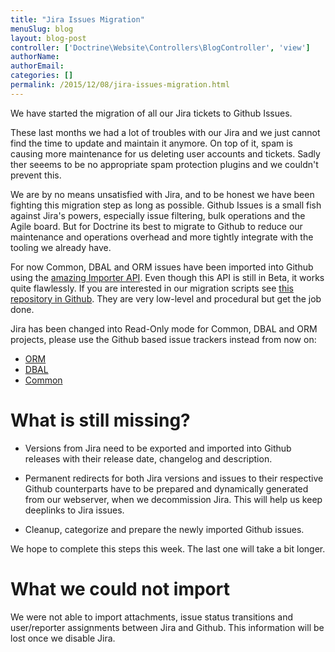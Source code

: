 ```yaml
---
title: "Jira Issues Migration"
menuSlug: blog
layout: blog-post
controller: ['Doctrine\Website\Controllers\BlogController', 'view']
authorName:
authorEmail:
categories: []
permalink: /2015/12/08/jira-issues-migration.html
---
```

We have started the migration of all our Jira tickets to Github Issues.

These last months we had a lot of troubles with our Jira and we just
cannot find the time to update and maintain it anymore. On top of it,
spam is causing more maintenance for us deleting user accounts and
tickets. Sadly ther seeems to be no appropriate spam protection plugins
and we couldn't prevent this.

We are by no means unsatisfied with Jira, and to be honest we have been
fighting this migration step as long as possible. Github Issues is a
small fish against Jira's powers, especially issue filtering, bulk
operations and the Agile board. But for Doctrine its best to migrate to
Github to reduce our maintenance and operations overhead and more
tightly integrate with the tooling we already have.

For now Common, DBAL and ORM issues have been imported into Github using
the [amazing Importer
API](https://gist.github.com/jonmagic/5282384165e0f86ef105). Even though
this API is still in Beta, it works quite flawlessly. If you are
interested in our migration scripts see [this repository in
Github](https://github.com/doctrine/jira-github-issues). They are very
low-level and procedural but get the job done.

Jira has been changed into Read-Only mode for Common, DBAL and ORM
projects, please use the Github based issue trackers instead from now
on:

-   [ORM](https://github.com/doctrine/doctrine2/issues)
-   [DBAL](https://github.com/doctrine/dbal/issues)
-   [Common](https://github.com/doctrine/common/issues)

What is still missing?
======================

-   Versions from Jira need to be exported and imported into Github
    releases with their release date, changelog and description.

-   Permanent redirects for both Jira versions and issues to their
    respective Github counterparts have to be prepared and dynamically
    generated from our webserver, when we decommission Jira. This will
    help us keep deeplinks to Jira issues.

-   Cleanup, categorize and prepare the newly imported Github issues.

We hope to complete this steps this week. The last one will take a bit
longer.

What we could not import
========================

We were not able to import attachments, issue status transitions and
user/reporter assignments between Jira and Github. This information will
be lost once we disable Jira.
